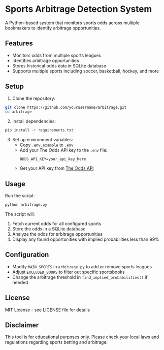 # Sports Arbitrage Detection System

A Python-based system that monitors sports odds across multiple bookmakers to identify arbitrage opportunities.

## Features

- Monitors odds from multiple sports leagues
- Identifies arbitrage opportunities
- Stores historical odds data in SQLite database
- Supports multiple sports including soccer, basketball, hockey, and more

## Setup

1. Clone the repository:
```bash
git clone https://github.com/yourusername/arbitrage.git
cd arbitrage
```

2. Install dependencies:
```bash
pip install -r requirements.txt
```

3. Set up environment variables:
   - Copy `.env.example` to `.env`
   - Add your The Odds API key to the `.env` file:
     ```
     ODDS_API_KEY=your_api_key_here
     ```
   - Get your API key from [The Odds API](https://the-odds-api.com/)

## Usage

Run the script:
```bash
python arbitrage.py
```

The script will:
1. Fetch current odds for all configured sports
2. Store the odds in a SQLite database
3. Analyze the odds for arbitrage opportunities
4. Display any found opportunities with implied probabilities less than 99%

## Configuration

- Modify `MAIN_SPORTS` in `arbitrage.py` to add or remove sports leagues
- Adjust `EXCLUDED_BOOKS` to filter out specific sportsbooks
- Change the arbitrage threshold in `find_implied_probabilities()` if needed

## License

MIT License - see LICENSE file for details

## Disclaimer

This tool is for educational purposes only. Please check your local laws and regulations regarding sports betting and arbitrage. 